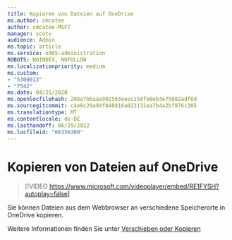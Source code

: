 ```yaml
---
title: Kopieren von Dateien auf OneDrive
ms.author: cmcatee
author: cmcatee-MSFT
manager: scotv
audience: Admin
ms.topic: article
ms.service: o365-administration
ROBOTS: NOINDEX, NOFOLLOW
ms.localizationpriority: medium
ms.custom:
- "5300013"
- "7542"
ms.date: 04/21/2020
ms.openlocfilehash: 208e7bbaaa902563eeec158fe0eb3e75082adf0d
ms.sourcegitcommit: c4e8c29a94f840816a023131ea7b4a2bf876c305
ms.translationtype: MT
ms.contentlocale: de-DE
ms.lasthandoff: 06/29/2022
ms.locfileid: "66356309"
---
```

# <a name="copy-files-to-onedrive"></a>Kopieren von Dateien auf OneDrive

> [!VIDEO https://www.microsoft.com/videoplayer/embed/RE1FYSH?autoplay=false]

Sie können Dateien aus dem Webbrowser an verschiedene Speicherorte in OneDrive kopieren.

Weitere Informationen finden Sie unter [Verschieben oder Kopieren](https://support.microsoft.com/office/00e2f483-4df3-46be-a861-1f5f0c1a87bc)
